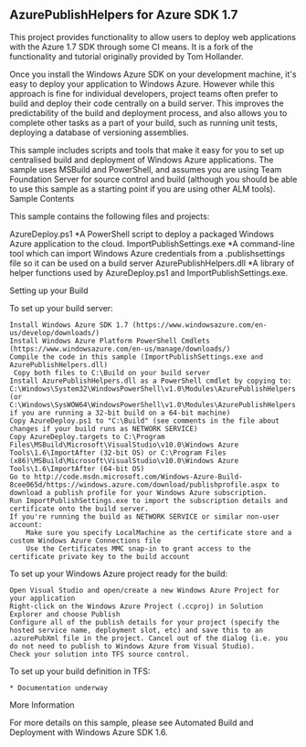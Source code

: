 ## AzurePublishHelpers for Azure SDK 1.7

This project provides functionality to allow users to deploy web applications with the Azure 1.7 SDK through some CI means.
It is a fork of the functionality and tutorial originally provided by Tom Hollander.

Once you install the Windows Azure SDK on your development machine, it's easy to deploy your application to Windows Azure. However while this approach is fine for individual developers, project teams often prefer to build and deploy their code centrally on a build server. This improves the predictability of the build and deployment process, and also allows you to complete other tasks as a part of your build, such as running unit tests, deploying a database of versioning assemblies.

This sample includes scripts and tools that make it easy for you to set up centralised build and deployment of Windows Azure applications. The sample uses MSBuild and PowerShell, and assumes you are using Team Foundation Server for source control and build (although you should be able to use this sample as a starting point if you are using other ALM tools).
Sample Contents

This sample contains the following files and projects:

AzureDeploy.ps1
*A PowerShell script to deploy a packaged Windows Azure application to the cloud.
ImportPublishSettings.exe
*A command-line tool which can import Windows Azure credentials from a .publishsettings file so it can be used on a build server
AzurePublishHelpers.dll
*A library of helper functions used by AzureDeploy.ps1 and ImportPublishSettings.exe. 

Setting up your Build

To set up your build server:

    Install Windows Azure SDK 1.7 (https://www.windowsazure.com/en-us/develop/downloads/)
    Install Windows Azure Platform PowerShell Cmdlets (https://www.windowsazure.com/en-us/manage/downloads/)
    Compile the code in this sample (ImportPublishSettings.exe and AzurePublishHelpers.dll)
     Copy both files to C:\Build on your build server
    Install AzurePublishHelpers.dll as a PowerShell cmdlet by copying to: C:\Windows\System32\WindowsPowerShell\v1.0\Modules\AzurePublishHelpers (or C:\Windows\SysWOW64\WindowsPowerShell\v1.0\Modules\AzurePublishHelpers if you are running a 32-bit build on a 64-bit machine)
    Copy AzureDeploy.ps1 to "C:\Build" (see comments in the file about changes if your build runs as NETWORK SERVICE)
    Copy AzureDeploy.targets to C:\Program Files\MSBuild\Microsoft\VisualStudio\v10.0\Windows Azure Tools\1.6\ImportAfter (32-bit OS) or C:\Program Files (x86)\MSBuild\Microsoft\VisualStudio\v10.0\Windows Azure Tools\1.6\ImportAfter (64-bit OS)
    Go to http://code.msdn.microsoft.com/Windows-Azure-Build-8cee065d/https://windows.azure.com/download/publishprofile.aspx to download a publish profile for your Windows Azure subscription.
    Run ImportPublishSettings.exe to import the subscription details and certificate onto the build server.
    If you're running the build as NETWORK SERVICE or similar non-user account:
        Make sure you specify LocalMachine as the certificate store and a custom Windows Azure Connections file
        Use the Certificates MMC snap-in to grant access to the certificate private key to the build account 

To set up your Windows Azure project ready for the build:

    Open Visual Studio and open/create a new Windows Azure Project for your application
    Right-click on the Windows Azure Project (.ccproj) in Solution Explorer and choose Publish
    Configure all of the publish details for your project (specify the hosted service name, deployment slot, etc) and save this to an .azurePubXml file in the project. Cancel out of the dialog (i.e. you do not need to publish to Windows Azure from Visual Studio).
    Check your solution into TFS source control. 

To set up your build definition in TFS:

	* Documentation underway

More Information

For more details on this sample, please see Automated Build and Deployment with Windows Azure SDK 1.6.
